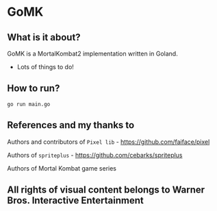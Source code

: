 # GoMK

## What is it about?
GoMK is a MortalKombat2 implementation written in Goland.
* Lots of things to do!


## How to run?
`go run main.go`



## References and my thanks to 
Authors and contributors of `Pixel lib` -  https://github.com/faiface/pixel

Authors of `spriteplus` -  https://github.com/cebarks/spriteplus

Authors of Mortal Kombat game series

## All rights of visual content belongs to Warner Bros. Interactive Entertainment 